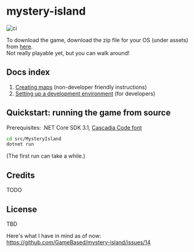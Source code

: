 # mystery-island

![ci](https://github.com/GameBased/mystery-island/workflows/ci/badge.svg)

To download the game, download the zip file for your OS (under assets) from [here](https://github.com/GameBased/mystery-island/releases/latest).   
Not really playable yet, but you can walk around!


## Docs index

1. [Creating maps](./docs/creating-maps.md) (non-developer friendly instructions)
2. [Setting up a development environment](./docs/setting-up-development-environment.md) (for developers)


## Quickstart: running the game from source

Prerequisites: .NET Core SDK 3.1, [Cascadia Code font](https://github.com/microsoft/cascadia-code/releases/latest)

```bash
cd src/MysteryIsland
dotnet run
```

(The first run can take a while.)

## Credits

TODO

## License

TBD

Here's what I have in mind as of now: https://github.com/GameBased/mystery-island/issues/14

